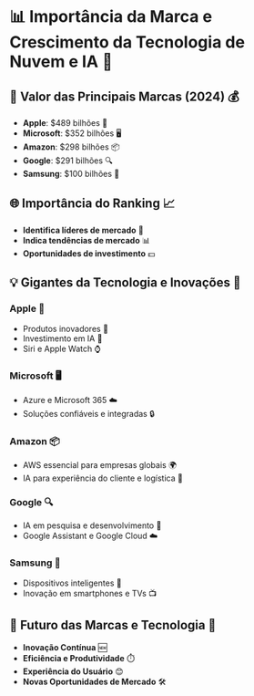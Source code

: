 # 📊 Importância da Marca e Crescimento da Tecnologia de Nuvem e IA 🚀

## 🌟 Valor das Principais Marcas (2024) 💰
- **Apple**: $489 bilhões 🍏
- **Microsoft**: $352 bilhões 🖥️
- **Amazon**: $298 bilhões 📦
- **Google**: $291 bilhões 🔍
- **Samsung**: $100 bilhões 📱

## 🌐 Importância do Ranking 📈
- **Identifica líderes de mercado** 👑
- **Indica tendências de mercado** 📊
- **Oportunidades de investimento** 💵

## 💡 Gigantes da Tecnologia e Inovações 🌟
### Apple 🍏
- Produtos inovadores 📱
- Investimento em IA 🧠
- Siri e Apple Watch ⌚

### Microsoft 🖥️
- Azure e Microsoft 365 ☁️
- Soluções confiáveis e integradas 🔒

### Amazon 📦
- AWS essencial para empresas globais 🌍
- IA para experiência do cliente e logística 🚚

### Google 🔍
- IA em pesquisa e desenvolvimento 🧪
- Google Assistant e Google Cloud ☁️

### Samsung 📱
- Dispositivos inteligentes 📲
- Inovação em smartphones e TVs 📺

## 🔮 Futuro das Marcas e Tecnologia 🚀
- **Inovação Contínua** 🆕
- **Eficiência e Produtividade** ⏱️
- **Experiência do Usuário** 😊
- **Novas Oportunidades de Mercado** 🛠️

